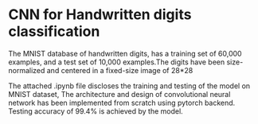 # CNN for Handwritten digits classification 

The MNIST database of handwritten digits, has a training set of 60,000 examples, and a test set of 10,000 examples.The digits have been size-normalized and centered in a fixed-size image of 28*28

The attached .ipynb file discloses the training and testing of the model on MNIST dataset, The architecture and design of convolutional neural network has been implemented from scratch using pytorch backend. Testing accuracy of 99.4% is achieved by the model.
